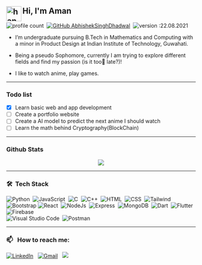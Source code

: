 ## <img alt="handwavegif" src="https://user-images.githubusercontent.com/39513876/112366216-8cfe7400-8cfe-11eb-8116-7d3dbae20e97.gif" width='40' align="left"/>  Hi, I'm Aman 


![profile count](https://shields-io-visitor-counter.herokuapp.com/badge?page=akr-25.akr-25&label=Profile%20Views&labelColor=0d1117&logo=GitHub&logoColor=FFFFFF&color=1D70B8&style=for-the-badge)&nbsp; [![GitHub AbhishekSinghDhadwal](https://img.shields.io/github/followers/akr-25?label=follow&style=for-the-badge)](https://github.com/akr-25)&nbsp; ![version :22.08.2021](https://img.shields.io/badge/version-22.08.2021-informational?style=for-the-badge) &nbsp;


- I’m undergraduate pursuing B.Tech in Mathematics and Computing with a minor in Product Design at Indian Institute of Technology, Guwahati.  

- Being a pseudo Sophomore, currently I am trying to explore different fields and find my passion (is it too👀 late?)! 

- I like to watch anime, play games.

------------------------------------------------------------

### Todo list
- [x] Learn basic web and app development 
- [ ] Create a portfolio website 
- [ ] Create a AI model to predict the next anime I should watch
- [ ] Learn the math behind Cryptography(BlockChain)

-------------------------------------------------------------

### Github Stats
<div align="center">
<img src="https://github-readme-stats.vercel.app/api?username=akr-25&show_icons=true&hide_border=true&&count_private=true&include_all_commits=true"/>
</div>

---

### 🛠 &nbsp;Tech Stack

![Python](https://img.shields.io/badge/-Python-05122A?style=flat&logo=python)&nbsp; ![JavaScript](https://img.shields.io/badge/-JavaScript-05122A?style=flat&logo=javascript)&nbsp; ![C](https://img.shields.io/badge/-C-05122A?style=flat&logo=C&logoColor=A8B9CC)&nbsp; ![C++](https://img.shields.io/badge/-C++-05122A?style=flat&logo=C%2B%2B&logoColor=00599C)&nbsp;
![HTML](https://img.shields.io/badge/-HTML-05122A?style=flat&logo=HTML5)&nbsp; ![CSS](https://img.shields.io/badge/-CSS-05122A?style=flat&logo=CSS3&logoColor=1572B6)&nbsp; ![Tailwind](https://img.shields.io/badge/-Tailwind-05122A?style=flat&logo=tailwindcss&logoColor)&nbsp; ![Bootstrap](https://img.shields.io/badge/-Bootstrap-05122A?style=flat&logo=bootstrap&logoColor=563D7C)&nbsp;![React](https://img.shields.io/badge/-React-05122A?style=flat&logo=react)&nbsp;
![NodeJs](https://img.shields.io/badge/-NodeJs-05122A?style=flat&logo=node.js)&nbsp; ![Express](https://img.shields.io/badge/-Express-05122A?style=flat&logo=express)&nbsp; ![MongoDB](https://img.shields.io/badge/-MongoDB-05122A?style=flat&logo=MongoDB)&nbsp;
![Dart](https://img.shields.io/badge/-Dart-05122A?style=flat&logo=Dart&logoColor=cyan)&nbsp; ![Flutter](https://img.shields.io/badge/-Flutter-05122A?style=flat&logo=flutter&logoColor=blue)&nbsp; ![Firebase](https://img.shields.io/badge/-Firebase-05122A?style=flat&logo=Firebase)&nbsp;   
![Visual Studio Code](https://img.shields.io/badge/-Visual%20Studio%20Code-05122A?style=flat&logo=visual-studio-code&logoColor=007ACC)&nbsp; ![Postman](https://img.shields.io/badge/-Postman-05122A?style=flat&logo=Postman)&nbsp;  

---

### 📫 &nbsp; How to reach me:


<a href="https://www.linkedin.com/in/akr25/"><img alt="LinkedIn" src="https://img.shields.io/badge/linkedin%20-%230077B5.svg?&style=for-the-badge&logo=linkedin&logoColor=white"/></a> &nbsp;
<a href="mailto:aman.26262@gmail.com"><img alt="Gmail" src="https://img.shields.io/badge/Gmail-D14836?style=for-the-badge&logo=gmail&logoColor=white" /></a> &nbsp;
<a href="https://instagram.com/aman652"><img src="https://img.shields.io/badge/-@aman652_-E4405F?style=for-the-badge&logo=Instagram&logoColor=white"/></a> &nbsp;
